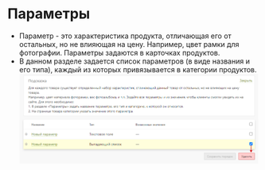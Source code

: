# Параметры
* Параметр - это характеристика продукта, отличающая его от остальных, но не влияющая на цену. Например, цвет рамки для фотографии. Параметры задаются в карточках продуктов.
* В данном разделе задается список параметров (в виде названия и его типа), каждый из которых привязывается в категории продуктов.
![](../_media/shop/shop18.png ':size=70%')